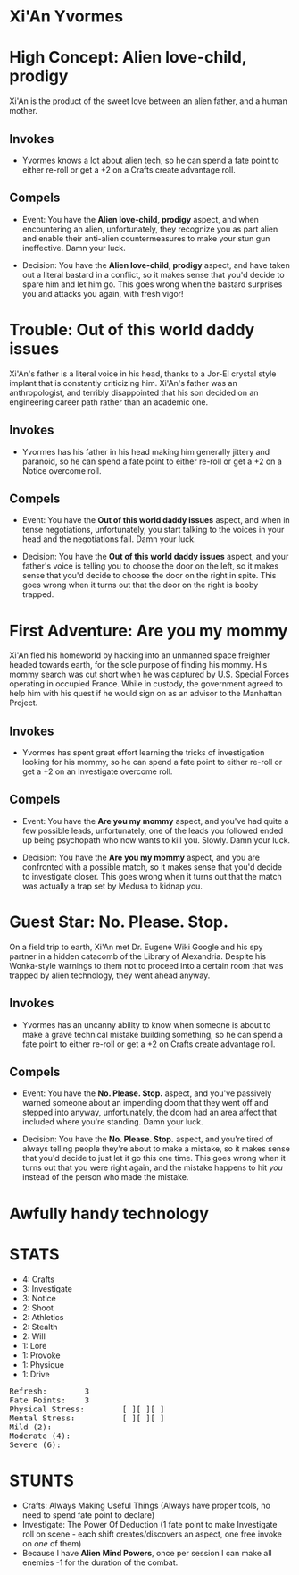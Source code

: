 # Xi'An Yvormes

# High Concept: Alien love-child, prodigy

Xi'An is the product of the sweet love between an alien father, and a human mother.

## Invokes

* Yvormes knows a lot about alien tech, so he can spend a fate point to either re-roll or get a +2 on a Crafts create advantage roll.

## Compels

* Event: You have the **Alien love-child, prodigy** aspect, and when encountering an alien, unfortunately, they recognize you as part alien and enable their anti-alien countermeasures to make your stun gun ineffective.  Damn your luck.

* Decision: You have the **Alien love-child, prodigy** aspect, and have taken out a literal bastard in a conflict, so it makes sense that you'd decide to spare him and let him go.  This goes wrong when the bastard surprises you and attacks you again, with fresh vigor!

# Trouble: Out of this world daddy issues

Xi'An's father is a literal voice in his head, thanks to a Jor-El crystal style implant that is constantly criticizing him.  Xi'An's father was an anthropologist, and terribly disappointed that his son decided on an engineering career path rather than an academic one.

## Invokes

* Yvormes has his father in his head making him generally jittery and paranoid, so he can spend a fate point to either re-roll or get a +2 on a Notice overcome roll.

## Compels

* Event: You have the **Out of this world daddy issues** aspect, and when in tense negotiations, unfortunately, you start talking to the voices in your head and the negotiations fail.  Damn your luck.

* Decision: You have the **Out of this world daddy issues** aspect, and your father's voice is telling you to choose the door on the left, so it makes sense that you'd decide to choose the door on the right in spite.  This goes wrong when it turns out that the door on the right is booby trapped.

# First Adventure: Are you my mommy

Xi'An fled his homeworld by hacking into an unmanned space freighter headed towards earth, for the sole purpose of finding his mommy.  His mommy search was cut short when he was captured by U.S. Special Forces operating in occupied France.  While in custody, the government agreed to help him with his quest if he would sign on as an advisor to the Manhattan Project.

## Invokes

* Yvormes has spent great effort learning the tricks of investigation looking for his mommy, so he can spend a fate point to either re-roll or get a +2 on an Investigate overcome roll.

## Compels

* Event: You have the **Are you my mommy** aspect, and you've had quite a few possible leads, unfortunately, one of the leads you followed ended up being psychopath who now wants to kill you.  Slowly.  Damn your luck.

* Decision: You have the **Are you my mommy** aspect, and you are confronted with a possible match, so it makes sense that you'd decide to investigate closer.  This goes wrong when it turns out that the match was actually a trap set by Medusa to kidnap you.

# Guest Star: No.  Please.  Stop.

On a field trip to earth, Xi'An met Dr. Eugene Wiki Google and his spy partner in a hidden catacomb of the Library of Alexandria.  Despite his Wonka-style warnings to them not to proceed into a certain room that was trapped by alien technology, they went ahead anyway.

## Invokes

* Yvormes has an uncanny ability to know when someone is about to make a grave technical mistake building something, so he can spend a fate point to either re-roll or get a +2 on Crafts create advantage roll.

## Compels

* Event: You have the **No.  Please.  Stop.** aspect, and you've passively warned someone about an impending doom that they went off and stepped into anyway, unfortunately, the doom had an area affect that included where you're standing.  Damn your luck.

* Decision: You have the **No.  Please.  Stop.** aspect, and you're tired of always telling people they're about to make a mistake, so it makes sense that you'd decide to just let it go this one time.  This goes wrong when it turns out that you were right again, and the mistake happens to hit *you* instead of the person who made the mistake.

# Awfully handy technology

# STATS

* 4: Crafts
* 3: Investigate
* 3: Notice
* 2: Shoot
* 2: Athletics
* 2: Stealth
* 2: Will
* 1: Lore
* 1: Provoke
* 1: Physique
* 1: Drive

<pre>
Refresh: 		3
Fate Points: 	3
Physical Stress: 		[ ][ ][ ]
Mental Stress: 			[ ][ ][ ]
Mild (2): 
Moderate (4):
Severe (6):
</pre>

# STUNTS

* Crafts: Always Making Useful Things (Always have proper tools, no need to spend fate point to declare)
* Investigate: The Power Of Deduction (1 fate point to make Investigate roll on scene - each shift creates/discovers an aspect, one free invoke on *one* of them)
* Because I have **Alien Mind Powers**, once per session I can make all enemies -1 for the duration of the combat.